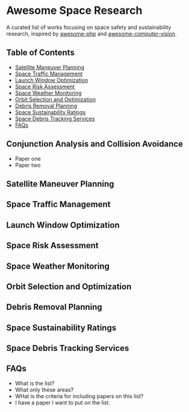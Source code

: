 # Awesome Space Research

A curated list of works focusing on space safety and sustainability research, inspired by [awesome-php](https://github.com/ziadoz/awesome-php) and [awesome-computer-vision](https://github.com/jbhuang0604/awesome-computer-vision).


## Table of Contents

 - [Satellite Maneuver Planning](#satellite-maneuver-planning)
 - [Space Traffic Management ](#space-traffic-management)
 - [Launch Window Optimization](#launch-window-optimization)
 - [Space Risk Assessment](#space-risk-assessment)
 - [Space Weather Monitoring](#space-weather-monitoring)
 - [Orbit Selection and Optimization](#orbit-selection-and-optimization)
 - [Debris Removal Planning](#debris-removal-planning)
 - [Space Sustainability Ratings](#space-sustainability-ratings)
 - [Space Debris Tracking Services](#space-debris-tracking-services)
 - [FAQs](#faqs)
 

## Conjunction Analysis and Collision Avoidance

- Paper one
- Paper two

## Satellite Maneuver Planning
## Space Traffic Management 
## Launch Window Optimization
## Space Risk Assessment
## Space Weather Monitoring
## Orbit Selection and Optimization
## Debris Removal Planning
## Space Sustainability Ratings
## Space Debris Tracking Services

## FAQs
- What is the list?
- What only these areas?
- WHat is the criteria for including papers on this list?
- I have a paper I want to put on the list.